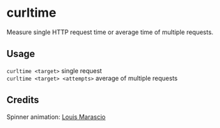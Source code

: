 # curltime
Measure single HTTP request time or average time of multiple requests.

## Usage
`curltime <target>` single request  
`curltime <target> <attempts>` average of multiple requests

## Credits
Spinner animation: [Louis Marascio](http://fitnr.com/showing-a-bash-spinner.html)
